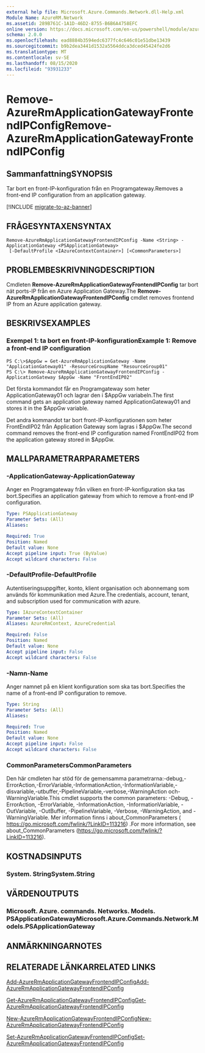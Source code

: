 ```yaml
---
external help file: Microsoft.Azure.Commands.Network.dll-Help.xml
Module Name: AzureRM.Network
ms.assetid: 289B761C-1A1D-46D2-8755-B6B6A4758EFC
online version: https://docs.microsoft.com/en-us/powershell/module/azurerm.network/remove-azurermapplicationgatewayfrontendipconfig
schema: 2.0.0
ms.openlocfilehash: ead8884b3594edc6377fc4c646c01e51dbe13439
ms.sourcegitcommit: b9b2dea3441d1532a5564ddca3dced45424fe2d6
ms.translationtype: MT
ms.contentlocale: sv-SE
ms.lasthandoff: 08/15/2020
ms.locfileid: "93931233"
---
```

# <span data-ttu-id="8f216-101">Remove-AzureRmApplicationGatewayFrontendIPConfig</span><span class="sxs-lookup"><span data-stu-id="8f216-101">Remove-AzureRmApplicationGatewayFrontendIPConfig</span></span>

## <span data-ttu-id="8f216-102">Sammanfattning</span><span class="sxs-lookup"><span data-stu-id="8f216-102">SYNOPSIS</span></span>
<span data-ttu-id="8f216-103">Tar bort en front-IP-konfiguration från en Programgateway.</span><span class="sxs-lookup"><span data-stu-id="8f216-103">Removes a front-end IP configuration from an application gateway.</span></span>

[!INCLUDE [migrate-to-az-banner](../../includes/migrate-to-az-banner.md)]

## <span data-ttu-id="8f216-104">FRÅGESYNTAXEN</span><span class="sxs-lookup"><span data-stu-id="8f216-104">SYNTAX</span></span>

```
Remove-AzureRmApplicationGatewayFrontendIPConfig -Name <String> -ApplicationGateway <PSApplicationGateway>
 [-DefaultProfile <IAzureContextContainer>] [<CommonParameters>]
```

## <span data-ttu-id="8f216-105">PROBLEMBESKRIVNING</span><span class="sxs-lookup"><span data-stu-id="8f216-105">DESCRIPTION</span></span>
<span data-ttu-id="8f216-106">Cmdleten **Remove-AzureRmApplicationGatewayFrontendIPConfig** tar bort nät ports-IP från en Azure Application Gateway.</span><span class="sxs-lookup"><span data-stu-id="8f216-106">The **Remove-AzureRmApplicationGatewayFrontendIPConfig** cmdlet removes frontend IP from an Azure application gateway.</span></span>

## <span data-ttu-id="8f216-107">BESKRIVS</span><span class="sxs-lookup"><span data-stu-id="8f216-107">EXAMPLES</span></span>

### <span data-ttu-id="8f216-108">Exempel 1: ta bort en front-IP-konfiguration</span><span class="sxs-lookup"><span data-stu-id="8f216-108">Example 1: Remove a front-end IP configuration</span></span>
```
PS C:\>$AppGw = Get-AzureRmApplicationGateway -Name "ApplicationGateway01" -ResourceGroupName "ResourceGroup01"
PS C:\> Remove-AzureRmApplicationGatewayFrontendIPConfig -ApplicationGateway $AppGw -Name "FrontEndIP02"
```

<span data-ttu-id="8f216-109">Det första kommandot får en Programgateway som heter ApplicationGateway01 och lagrar den i $AppGw variabeln.</span><span class="sxs-lookup"><span data-stu-id="8f216-109">The first command gets an application gateway named ApplicationGateway01 and stores it in the $AppGw variable.</span></span>

<span data-ttu-id="8f216-110">Det andra kommandot tar bort front-IP-konfigurationen som heter FrontEndIP02 från Application Gateway som lagras i $AppGw.</span><span class="sxs-lookup"><span data-stu-id="8f216-110">The second command removes the front-end IP configuration named FrontEndIP02 from the application gateway stored in $AppGw.</span></span>

## <span data-ttu-id="8f216-111">MALLPARAMETRAR</span><span class="sxs-lookup"><span data-stu-id="8f216-111">PARAMETERS</span></span>

### <span data-ttu-id="8f216-112">-ApplicationGateway</span><span class="sxs-lookup"><span data-stu-id="8f216-112">-ApplicationGateway</span></span>
<span data-ttu-id="8f216-113">Anger en Programgateway från vilken en front-IP-konfiguration ska tas bort.</span><span class="sxs-lookup"><span data-stu-id="8f216-113">Specifies an application gateway from which to remove a front-end IP configuration.</span></span>

```yaml
Type: PSApplicationGateway
Parameter Sets: (All)
Aliases: 

Required: True
Position: Named
Default value: None
Accept pipeline input: True (ByValue)
Accept wildcard characters: False
```

### <span data-ttu-id="8f216-114">-DefaultProfile</span><span class="sxs-lookup"><span data-stu-id="8f216-114">-DefaultProfile</span></span>
<span data-ttu-id="8f216-115">Autentiseringsuppgifter, konto, klient organisation och abonnemang som används för kommunikation med Azure.</span><span class="sxs-lookup"><span data-stu-id="8f216-115">The credentials, account, tenant, and subscription used for communication with azure.</span></span>

```yaml
Type: IAzureContextContainer
Parameter Sets: (All)
Aliases: AzureRmContext, AzureCredential

Required: False
Position: Named
Default value: None
Accept pipeline input: False
Accept wildcard characters: False
```

### <span data-ttu-id="8f216-116">-Namn</span><span class="sxs-lookup"><span data-stu-id="8f216-116">-Name</span></span>
<span data-ttu-id="8f216-117">Anger namnet på en klient konfiguration som ska tas bort.</span><span class="sxs-lookup"><span data-stu-id="8f216-117">Specifies the name of a front-end IP configuration to remove.</span></span>

```yaml
Type: String
Parameter Sets: (All)
Aliases: 

Required: True
Position: Named
Default value: None
Accept pipeline input: False
Accept wildcard characters: False
```

### <span data-ttu-id="8f216-118">CommonParameters</span><span class="sxs-lookup"><span data-stu-id="8f216-118">CommonParameters</span></span>
<span data-ttu-id="8f216-119">Den här cmdleten har stöd för de gemensamma parametrarna:-debug,-ErrorAction,-ErrorVariable,-InformationAction,-InformationVariable,-disvariable,-utbuffer,-PipelineVariable,-verbose,-WarningAction och-WarningVariable.</span><span class="sxs-lookup"><span data-stu-id="8f216-119">This cmdlet supports the common parameters: -Debug, -ErrorAction, -ErrorVariable, -InformationAction, -InformationVariable, -OutVariable, -OutBuffer, -PipelineVariable, -Verbose, -WarningAction, and -WarningVariable.</span></span> <span data-ttu-id="8f216-120">Mer information finns i about_CommonParameters ( https://go.microsoft.com/fwlink/?LinkID=113216) .</span><span class="sxs-lookup"><span data-stu-id="8f216-120">For more information, see about_CommonParameters (https://go.microsoft.com/fwlink/?LinkID=113216).</span></span>

## <span data-ttu-id="8f216-121">KOSTNADS</span><span class="sxs-lookup"><span data-stu-id="8f216-121">INPUTS</span></span>

### <span data-ttu-id="8f216-122">System. String</span><span class="sxs-lookup"><span data-stu-id="8f216-122">System.String</span></span>

## <span data-ttu-id="8f216-123">VÄRDEN</span><span class="sxs-lookup"><span data-stu-id="8f216-123">OUTPUTS</span></span>

### <span data-ttu-id="8f216-124">Microsoft. Azure. commands. Networks. Models. PSApplicationGateway</span><span class="sxs-lookup"><span data-stu-id="8f216-124">Microsoft.Azure.Commands.Network.Models.PSApplicationGateway</span></span>

## <span data-ttu-id="8f216-125">ANMÄRKNINGAR</span><span class="sxs-lookup"><span data-stu-id="8f216-125">NOTES</span></span>

## <span data-ttu-id="8f216-126">RELATERADE LÄNKAR</span><span class="sxs-lookup"><span data-stu-id="8f216-126">RELATED LINKS</span></span>

[<span data-ttu-id="8f216-127">Add-AzureRmApplicationGatewayFrontendIPConfig</span><span class="sxs-lookup"><span data-stu-id="8f216-127">Add-AzureRmApplicationGatewayFrontendIPConfig</span></span>](./Add-AzureRmApplicationGatewayFrontendIPConfig.md)

[<span data-ttu-id="8f216-128">Get-AzureRmApplicationGatewayFrontendIPConfig</span><span class="sxs-lookup"><span data-stu-id="8f216-128">Get-AzureRmApplicationGatewayFrontendIPConfig</span></span>](./Get-AzureRmApplicationGatewayFrontendIPConfig.md)

[<span data-ttu-id="8f216-129">New-AzureRmApplicationGatewayFrontendIPConfig</span><span class="sxs-lookup"><span data-stu-id="8f216-129">New-AzureRmApplicationGatewayFrontendIPConfig</span></span>](./New-AzureRmApplicationGatewayFrontendIPConfig.md)

[<span data-ttu-id="8f216-130">Set-AzureRmApplicationGatewayFrontendIPConfig</span><span class="sxs-lookup"><span data-stu-id="8f216-130">Set-AzureRmApplicationGatewayFrontendIPConfig</span></span>](./Set-AzureRmApplicationGatewayFrontendIPConfig.md)


